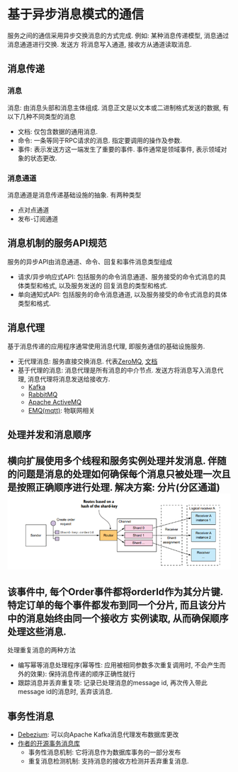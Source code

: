 # 基于异步消息模式的通信

服务之间的通信采用异步交换消息的方式完成. 例如: 某种消息传递模型, 消息通过消息通道进行交换. 发送方
将消息写入通道, 接收方从通道读取消息.

## 消息传递

### 消息

消息: 由消息头部和消息主体组成. 消息正文是以文本或二进制格式发送的数据, 有以下几种不同类型的消息
- 文档: 仅包含数据的通用消息.
- 命令: 一条等同于RPC请求的消息. 指定要调用的操作及参数.
- 事件: 表示发送方这一端发生了重要的事件. 事件通常是领域事件, 表示领域对象的状态更改.

### 消息通道

消息通道是消息传递基础设施的抽象. 有两种类型
- 点对点通道
- 发布-订阅通道

## 消息机制的服务API规范

服务的异步API由消息通道、命令、回复和事件消息类型组成
- 请求/异步响应式API: 包括服务的命令消息通道、服务接受的命令式消息的具体类型和格式, 以及服务发送的
回复消息的类型和格式.
- 单向通知式API: 包括服务的命令消息通道, 以及服务接受的命令式消息的具体类型和格式.

## 消息代理

基于消息传递的应用程序通常使用消息代理, 即服务通信的基础设施服务. 

- 无代理消息: 服务直接交换消息. 代表[ZeroMQ](https://zeromq.org/), [文档](https://zeromq.org/get-started/)
- 基于代理的消息: 消息代理是所有消息的中介节点. 发送方将消息写入消息代理, 消息代理将消息发送给接收方.
    - [Kafka](http://kafka.apache.org/) 
    - [RabbitMQ](https://www.rabbitmq.com/)
    - [Apache ActiveMQ](http://activemq.apache.org/)
    - [EMQ(mqtt)](https://www.emqx.io/cn/): 物联网相关
    
## 处理并发和消息顺序

横向扩展使用多个线程和服务实例处理并发消息. 伴随的问题是消息的处理如何确保每个消息只被处理一次且是按照正确顺序进行处理.
解决方案: 分片(分区通道)
![](pic/msgMul.png)
----
该事件中, 每个Order事件都将orderId作为其分片键. 特定订单的每个事件都发布到同一个分片, 而且该分片中的消息始终由同一个接收方
实例读取, 从而确保顺序处理这些消息.
----
处理重复消息的两种方法
- 编写幂等消息处理程序(幂等性: 应用被相同参数多次重复调用时, 不会产生而外的效果): 保持消息传递的顺序正确性就行
- 跟踪消息并丢弃重复项: 记录已处理消息的message id, 再次传入带此message id的消息时, 丢弃该消息.

## 事务性消息
- [Debezium](https://debezium.io/): 可以向Apache Kafka消息代理发布数据库更改
- [作者的开源事务消息库](https://github.com/eventuate-tram/eventuate-tram-core)
    - 事务性消息机制: 它将消息作为数据库事务的一部分发布
    - 重复消息检测机制: 支持消息的接收方检测并丢弃重复消息.